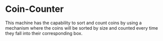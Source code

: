 # Coin-Counter
This machine has the capability to sort and count coins by using a mechanism where the coins will be sorted by size and counted every time they fall into their corresponding box. 
